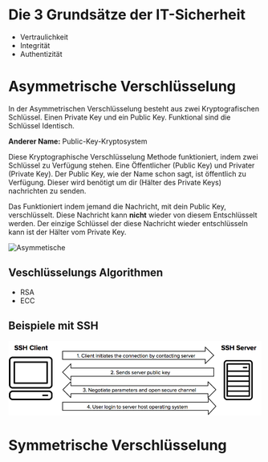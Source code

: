 # Die 3 Grundsätze der IT-Sicherheit
- Vertraulichkeit
- Integrität
- Authentizität

# Asymmetrische Verschlüsselung
In der Asymmetrischen Verschlüsselung besteht aus zwei Kryptografischen Schlüssel. Einen Private Key und ein Public Key. Funktional sind die Schlüssel Identisch.



**Anderer Name:** Public-Key-Kryptosystem

Diese Kryptographische Verschlüsselung Methode funktioniert, indem zwei Schlüssel zu Verfügung stehen. Eine Öffentlicher (Public Key) und Privater (Private Key). Der Public Key, wie der Name schon sagt, ist öffentlich zu Verfügung. Dieser wird benötigt um dir (Hälter des Private Keys) nachrichten zu senden.

Das Funktioniert indem jemand die Nachricht, mit dein Public Key, verschlüsselt. Diese Nachricht kann **nicht** wieder von diesem Entschlüsselt werden. Der einzige Schlüssel der diese Nachricht wieder entschlüsseln kann ist der Hälter vom Private Key.

![Asymmetische](../assets/AVerschlüsselung.png)
## Veschlüsselungs Algorithmen
- RSA
- ECC

## Beispiele mit SSH
![SSH Verschlüsselung](../assets/secure-shell-connection.png)
# Symmetrische Verschlüsselung
